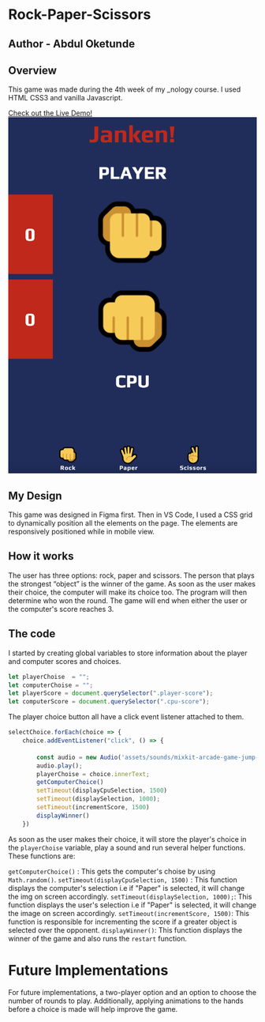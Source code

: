# Rock-Paper-Scissors 
## Author - Abdul Oketunde

## Overview 
This game was made during the 4th week of my _nology course. 
I used HTML CSS3 and vanilla Javascript. 

[Check out the Live Demo!](https://ab-96.github.io/Rock-Paper-Scissors/)
![Janken Game](assets/images/janken-mobile.png)


## My Design
This game was designed in Figma first. Then in VS Code, I used a CSS grid to dynamically position all the elements on the page. The elements are responsively positioned while in mobile view. 

## How it works
The user has three options: rock, paper and scissors. The person that plays the strongest “object” is the winner of the game. As soon as the user makes their choice, the computer will make its choice too. The program will then determine who won the round. The game will end when either the user or the computer's score reaches 3. 

## The code 
I started by creating global variables to store information about the player and computer scores and choices.

```javascript 
let playerChoise  = ""; 
let computerChoise = "";
let playerScore = document.querySelector(".player-score");
let computerScore = document.querySelector(".cpu-score");
```

The player choice button all have a click event listener attached to them. 

```javascript 
selectChoice.forEach(choice => {
    choice.addEventListener("click", () => {

        const audio = new Audio('assets/sounds/mixkit-arcade-game-jump-coin-216 (1).wav');
        audio.play();
        playerChoise = choice.innerText;
        getComputerChoice()
        setTimeout(displayCpuSelection, 1500)
        setTimeout(displaySelection, 1000);
        setTimeout(incrementScore, 1500)
        displayWinner()
    })

```
As soon as the user makes their choice, it will store the player's choice in the `playerChoise` variable, play a sound and run several helper functions. These functions are: 

`getComputerChoice()` : This gets the computer's choise by using `Math.random()`. 
`setTimeout(displayCpuSelection, 1500)` : This function displays the computer's selection i.e if "Paper" is selected, it will change the img on screen accordingly. 
`setTimeout(displaySelection, 1000);`: This function displays the user's selection i.e if "Paper" is selected, it will change the image on screen accordingly. 
`setTimeout(incrementScore, 1500)`: This function is responsible for incrementing the score if a greater object is selected over the opponent.
`displayWinner()`: This function displays the winner of the game and also runs the `restart` function. 

# Future Implementations 
For future implementations, a two-player option and an option to choose the number of rounds to play. Additionally, applying animations to the hands before a choice is made will help improve the game.